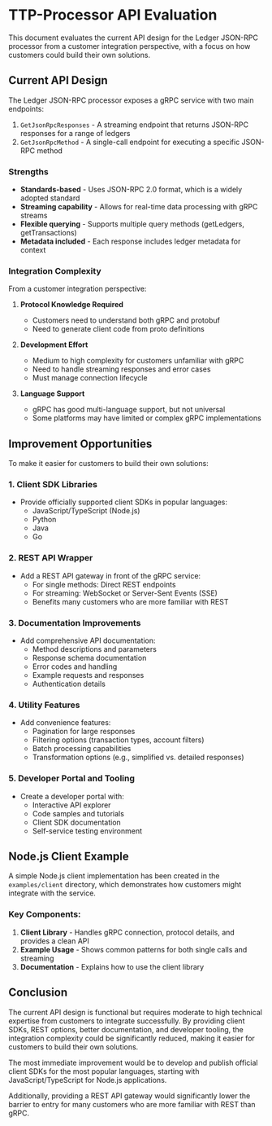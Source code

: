 # TTP-Processor API Evaluation

This document evaluates the current API design for the Ledger JSON-RPC processor from a customer integration perspective, with a focus on how customers could build their own solutions.

## Current API Design

The Ledger JSON-RPC processor exposes a gRPC service with two main endpoints:

1. `GetJsonRpcResponses` - A streaming endpoint that returns JSON-RPC responses for a range of ledgers
2. `GetJsonRpcMethod` - A single-call endpoint for executing a specific JSON-RPC method

### Strengths

- **Standards-based** - Uses JSON-RPC 2.0 format, which is a widely adopted standard
- **Streaming capability** - Allows for real-time data processing with gRPC streams
- **Flexible querying** - Supports multiple query methods (getLedgers, getTransactions)
- **Metadata included** - Each response includes ledger metadata for context

### Integration Complexity

From a customer integration perspective:

1. **Protocol Knowledge Required**
   - Customers need to understand both gRPC and protobuf
   - Need to generate client code from proto definitions

2. **Development Effort**
   - Medium to high complexity for customers unfamiliar with gRPC
   - Need to handle streaming responses and error cases
   - Must manage connection lifecycle

3. **Language Support**
   - gRPC has good multi-language support, but not universal
   - Some platforms may have limited or complex gRPC implementations

## Improvement Opportunities

To make it easier for customers to build their own solutions:

### 1. Client SDK Libraries

- Provide officially supported client SDKs in popular languages:
  - JavaScript/TypeScript (Node.js)
  - Python
  - Java
  - Go

### 2. REST API Wrapper

- Add a REST API gateway in front of the gRPC service:
  - For single methods: Direct REST endpoints
  - For streaming: WebSocket or Server-Sent Events (SSE)
  - Benefits many customers who are more familiar with REST

### 3. Documentation Improvements

- Add comprehensive API documentation:
  - Method descriptions and parameters
  - Response schema documentation
  - Error codes and handling
  - Example requests and responses
  - Authentication details

### 4. Utility Features

- Add convenience features:
  - Pagination for large responses
  - Filtering options (transaction types, account filters)
  - Batch processing capabilities
  - Transformation options (e.g., simplified vs. detailed responses)

### 5. Developer Portal and Tooling

- Create a developer portal with:
  - Interactive API explorer
  - Code samples and tutorials
  - Client SDK documentation
  - Self-service testing environment

## Node.js Client Example

A simple Node.js client implementation has been created in the `examples/client` directory, which demonstrates how customers might integrate with the service.

### Key Components:

1. **Client Library** - Handles gRPC connection, protocol details, and provides a clean API
2. **Example Usage** - Shows common patterns for both single calls and streaming
3. **Documentation** - Explains how to use the client library

## Conclusion

The current API design is functional but requires moderate to high technical expertise from customers to integrate successfully. By providing client SDKs, REST options, better documentation, and developer tooling, the integration complexity could be significantly reduced, making it easier for customers to build their own solutions.

The most immediate improvement would be to develop and publish official client SDKs for the most popular languages, starting with JavaScript/TypeScript for Node.js applications.

Additionally, providing a REST API gateway would significantly lower the barrier to entry for many customers who are more familiar with REST than gRPC.